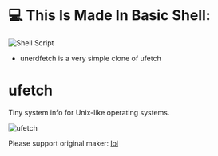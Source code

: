 # 💻 This Is Made In Basic Shell:
![Shell Script](https://img.shields.io/badge/shell_script-%23121011.svg?style=for-the-badge&logo=gnu-bash&logoColor=white)

* unerdfetch is a very simple clone of ufetch

# ufetch

Tiny system info for Unix-like operating systems.

![ufetch](https://jschx.gitlab.io/images/ufetch.png)


Please support original maker: [lol](https://gitlab.com/jschx/ufetch) 

<!-- Proudly created with GPRM ( https://gprm.itsvg.in ) -->

